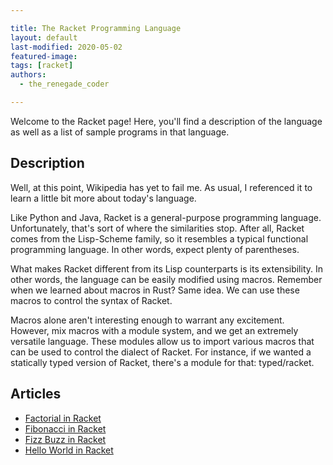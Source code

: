 ```yaml
---

title: The Racket Programming Language
layout: default
last-modified: 2020-05-02
featured-image: 
tags: [racket]
authors:
  - the_renegade_coder

---
```


Welcome to the Racket page! Here, you'll find a description of the language as well as a list of sample programs in that language.

## Description

Well, at this point, Wikipedia has yet to fail me. As usual, I referenced 
it to learn a little bit more about today's language.

Like Python and Java, Racket is a general-purpose programming language. 
Unfortunately, that's sort of where the similarities stop. After all, 
Racket comes from the Lisp-Scheme family, so it resembles a typical 
functional programming language. In other words, expect plenty of parentheses.

What makes Racket different from its Lisp counterparts is its extensibility. 
In other words, the language can be easily modified using macros. Remember 
when we learned about macros in Rust? Same idea. We can use these macros to 
control the syntax of Racket.

Macros alone aren't interesting enough to warrant any excitement. However, 
mix macros with a module system, and we get an extremely versatile language. 
These modules allow us to import various macros that can be used to control 
the dialect of Racket. For instance, if we wanted a statically typed version 
of Racket, there's a module for that: typed/racket.


## Articles

- [Factorial in Racket](https://sampleprograms.io/projects/factorial/racket)
- [Fibonacci in Racket](https://sampleprograms.io/projects/fibonacci/racket)
- [Fizz Buzz in Racket](https://sampleprograms.io/projects/fizz-buzz/racket)
- [Hello World in Racket](https://sampleprograms.io/projects/hello-world/racket)